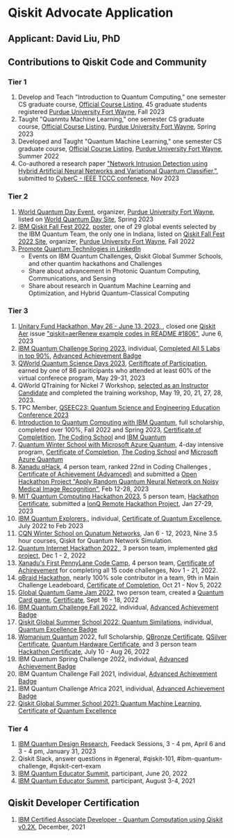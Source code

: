 # Qiskit Advocate Application
## Applicant: David Liu, PhD
## Contributions to Qiskit Code and Community
### Tier 1
1. Develop and Teach "Introduction to Quantum Computing," one semester CS graduate course, [Official Course Listing](https://github.com/davidlearn/qiskitAdvocateApplication/blob/main/CS59000QCFA23.pdf), 45 graduate students registered [Purdue University Fort Wayne](https://www.pfw.edu/), Fall 2023
2. Taught "Quanmtu Machine Learning," one semester CS graduate course, [Official Course Listing](https://github.com/davidlearn/qiskitAdvocateApplication/blob/main/CS59000QMLSP23.pdf), [Purdue University Fort Wayne](https://www.pfw.edu/), Spring 2023
3. Developed and Taught "Quantum Machine Learning," one semester CS graduate course, [Official Course Listing](https://github.com/davidlearn/qiskitAdvocateApplication/blob/main/CS59000QMLSU22.pdf), [Purdue University Fort Wayne](https://www.pfw.edu/), Summer 2022
4. Co-authored a research paper ["Network Intrusion Detection using Hybrid Artificial Neural Networks and Variational Quantum Classifier,"](https://github.com/davidlearn/qiskitAdvocateApplication/blob/main/NIDS_using%20HNN%20and%20VQC.pdf), submitted to [CyberC - IEEE TCCC confenece](https://cyberc.org/), Nov 2023

### Tier 2
1. [World Quantum Day Event](https://github.com/davidlearn/qiskitAdvocateApplication/blob/main/Q-day2Small.jpg), organizer, [Purdue University Fort Wayne](https://www.pfw.edu/), listed on [World Quantum Day Site](https://worldquantumday.org/events/intro-to-quantum-computing-its-applications/), Spring 2023
2. [IBM Qiskit Fall Fest 2022](https://github.com/purduequaic/qiskit-fall-fest-22/blob/main/README.md), [poster](https://github.com/davidlearn/qiskitAdvocateApplication/blob/main/QiskitFest22.jpg), one of 29 global events selected by the IBM Quantum Team, the only one in Indiana, listed on [Qiskit Fall Fest 2022 Site](https://qiskit.org/events/fall-fest/), organizer, [Purdue University Fort Wayne](https://www.pfw.edu/), Fall 2022
3. [Promote Quantum Technilogies in LinkedIn](https://www.linkedin.com/in/davidqliu/)
   - Events on IBM Quantum Challenges, Qiskit Global Summer Schools, and other quantim hackathons and Challenges
   - Share about advancement in Photonic Quantum Computing, Communications, and Sensing
   - Share about research in Quantum Machine Learning and Optimization, and Hybrid Quantum-Classical Computing

### Tier 3
1. [Unitary Fund Hackathon, May 26 - June 13, 2023, ](https://unitaryhack.dev/), closed one [Qiskit Aer](https://unitaryhack.dev/projects/qiskit-aer/) issue ["qiskit=aerRenew example codes in README #1806"](https://github.com/Qiskit/qiskit-aer/issues/1806), June 6, 2023
2. [IBM Quantum Challenge Spring 2023](https://research.ibm.com/blog/quantum-challenge-spring-2023), individual, [Completed All 5 Labs in top 90%](https://github.com/davidlearn/qiskitAdvocateApplication/blob/main/Lab5IBMQuantumSP23.gif), [Advanced Achievement Badge](https://www.credly.com/badges/66aea853-a68e-414c-9d33-34d908a6c294/public_url)
3. [QWorld Quantum Science Days 2023](https://qworld.net/qscience-days-2023/), [Ceritiftcate of Participation](https://github.com/davidlearn/qiskitAdvocateApplication/commit/88b3356fa35b075f2aadf6703f97671406852c3f), earned by one of 86 pariticipants who attended at least 60% of the virtual conferece program, May 29-31, 2023
4. QWorld QTraining for Nickel 7 Workshop, [selected as an Instructor Candidate](https://github.com/davidlearn/qiskitAdvocateApplication/blob/main/QTraining%207%20Workshop%20Application%20Acceptance%20-%20I_Page_1.jpg) and completed the training workshop, May 19, 20, 21, 27, 28, 2023.
5. TPC Member, [QSEEC23: Quantum Science and Engineering Education Conference 2023](https://ed.quantum.ieee.org/qseec-23/)
6. [Introduction to Quantum Computing with IBM Quantum](https://www.qubitbyqubit.org/course-info),  full scholarship, completed over 100%, Fall 2022 and Spring 2023, [Certificate of Completition](https://verified.sertifier.com/en/verify/56245325107158), [The Coding School](https://the-cs.org/) and [IBM Quantum](https://www.ibm.com/quantum) 
7. [Quantum Winter School with Microsoft Azure Quantum](https://www.qubitbyqubit.org/winter-school), 4-day intensive program, [Certificate of Completion](https://github.com/davidlearn/qiskitAdvocateApplication/blob/main/MicrosoftWinterSchool.png), [The Coding School](https://the-cs.org/) and [Microsoft Azure Quantum](https://azure.microsoft.com/en-us/products/quantum/) 
8. [Xanadu qHack](https://github.com/XanaduAI/QHack2023), 4 person team, ranked 22nd in Coding Challenges , [Certificate of Achievement (Advamced)](https://mcusercontent.com/725f07a1d1a4337416c3129fd/images/8eda94fe-827b-156f-5d88-902b47a17ba7.png) and submitted a [Open Hackathon Project "Apply Random Quantum Neural Network on Noisy Medical Image Recognition"](https://github.com/XanaduAI/QHack2023/issues/87), Feb 12-28, 2023
9. [MIT Quantum Computing Hackathon 2023](https://www.iquise.mit.edu/iQuHACK/2023-01-27), 5 person team, [Hackathon Certificate](https://github.com/davidlearn/qiskitAdvocateApplication/blob/main/cert-DavidLiu.pdf), submitted a [IonQ Remote Hackathon Project](https://github.com/iQuHACK/2023_IonQ_Remote/pull/16), Jan 27-29, 2023
10. [IBM Quantum Explorers,](http://qisk.it/quantum-explorers), individual, [Certificate of Quantum Excellence](https://github.com/davidlearn/qiskitAdvocateApplication/blob/main/QuamtumExplorerExcellence%20Certificate.pdf), July 2022 to Feb 2023
11. [CQN Winter School on Qunatum Networks](https://cqn-erc.org/education/winter-school-2023/), Jan 6 - 12,  2023, Nine 3.5 hour courses, Qiskit for Quantum Network Simulation. 
12. [Quantum Internet Hackathon 2022,](https://quantum-internet.team/event/qia-hackathon-2022/), 3 person team, implemented [ qkd project](https://github.com/GSiddiMoreau/QIH22-QKD), Dec 1 - 2, 2022
13. [Xanadu's First PennyLane Code Camp](https://codecamp.xanadu.ai/), 4 person team, [Certificate of Achirevement](https://verified.sertifier.com/en/verify/96456667287733) for completing all 15 code challenges, Nov 1 - 21, 2022.
14. [qBraid Hackathon](https://qbraid.com/haqs/), nearly 100% sole contributor in a team, 9th in Main Challenge Leadeboard, [Certificate of Completion](https://github.com/davidlearn/qiskitAdvocateApplication/blob/main/HAQS_%20David%20Liu_CERTIFICATE.pdf), Oct 21 - Nov 5, 2022
15. [Global Quantum Game Jam 2022](https://www.igda.fi/new-events/2022/igda-future-amp-global-quantum-game-jam-2022), two person team, created a [Quantum Card game](https://yashaswini-hm.itch.io/q-uno), [Certificate](https://github.com/davidlearn/qiskitAdvocateApplication/blob/main/QuantumGameJamDavid_Liu.pdf), Sept 16 - 18, 2022
16. [IBM Quantum Challenge Fall 2022](https://research.ibm.com/blog/quantum-challenge-fall-2022-results), individual, [Advanced Achievement Badge](https://www.credly.com/badges/e7dd63d3-d03c-4ada-b1a2-4323e18a8045/public_url)
17. [Qiskit Global Summer School 2022: Quantum Similations](https://qiskit.org/events/summer-school/), individual, [Quantum Excellence Badge](https://www.credly.com/badges/2fbeb6f0-b03b-474b-87da-6fe1cf88f189/public_url)
18. [Womanium Quantum](https://www.womanium.org/Quantum/Program) 2022, full Scholarship, [QBronze Certificate](https://github.com/davidlearn/qiskitAdvocateApplication/blob/main/QBronze96-226.pdf), [QSilver Certificate](https://github.com/davidlearn/qiskitAdvocateApplication/blob/main/QSilver14-128.pdf), [Quantum Hardware Certificate](https://github.com/davidlearn/qiskitAdvocateApplication/blob/main/Qhardware.png), and 3 person team [Hackathon Certificate](https://github.com/davidlearn/qiskitAdvocateApplication/blob/main/WomaniumHackthon.jpg), July 10 - Aug 26, 2022
19. IBM Quantum Spring Challenge 2022, individual, [Advanced Achievement Badge](https://www.credly.com/badges/e04729da-58ea-40d8-855c-c891a91c3b3d/public_url)
20. IBM Quantum Challenge Fall 2021, individual, [Advanced Achievement Badge](https://www.credly.com/badges/d05e014c-0acd-4d89-9959-f4f68122983c/public_url)
21. IBM Quantum Challenge Africa 2021, individual, [Advanced Achievement Badge](https://www.credly.com/badges/580f265c-9a9d-4f2a-9795-5ad14e451b80/public_url)
22. [Qiskit Global Summer School 2021: Quantum Machine Learning](https://qiskit.org/learn/summer-school/quantum-computing-and-quantum-learning-2021/), [Certificate of Quantum Excellence](https://github.com/davidlearn/qiskitAdvocateApplication/blob/main/QiskitGlobalSummerSchool_CertificateofQuantumExcellence.pdf)
#### 
### Tier 4
1. [IBM Quantum Design Research](https://www.ibm.com/quantum/feedback-program), Feedack Sessions, 3 - 4 pm, April 6 and 3 - 4 pm, January 31, 2023
2. Qiskit Slack, answer questions in #general, #qiskit-101, #ibm-quantum-challenge, #qiskit-cert-exam
3. [IBM Quantum Educator Summit](https://ibmquantumeducator.bemyapp.com/), participant, June 20, 2022
4. [IBM Quantum Educator Summit](https://ibmquantumeducator.bemyapp.com/), participant, August 3-4, 2021
## Qiskit Developer Certification
1. [IBM Certified Associate Developer - Quantum Computation using Qiskit v0.2X](https://www.credly.com/badges/86317861-13ad-4cd1-8b01-6217e9ca4398/public_url), December, 2021
## 
